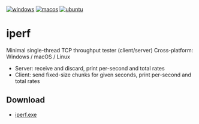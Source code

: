 [![windows](https://github.com/renatus-novus-x/iperf/workflows/windows/badge.svg)](https://github.com/renatus-novus-x/iperf/actions?query=workflow%3Awindows)
[![macos](https://github.com/renatus-novus-x/iperf/workflows/macos/badge.svg)](https://github.com/renatus-novus-x/iperf/actions?query=workflow%3Amacos)
[![ubuntu](https://github.com/renatus-novus-x/iperf/workflows/ubuntu/badge.svg)](https://github.com/renatus-novus-x/iperf/actions?query=workflow%3Aubuntu)

# iperf
   Minimal single-thread TCP throughput tester (client/server)
   Cross-platform: Windows / macOS / Linux
   - Server: receive and discard, print per-second and total rates
   - Client: send fixed-size chunks for given seconds, print per-second and total rates
## Download
- [iperf.exe](https://raw.githubusercontent.com/renatus-novus-x/iperf/main/bin/iperf.exe)
